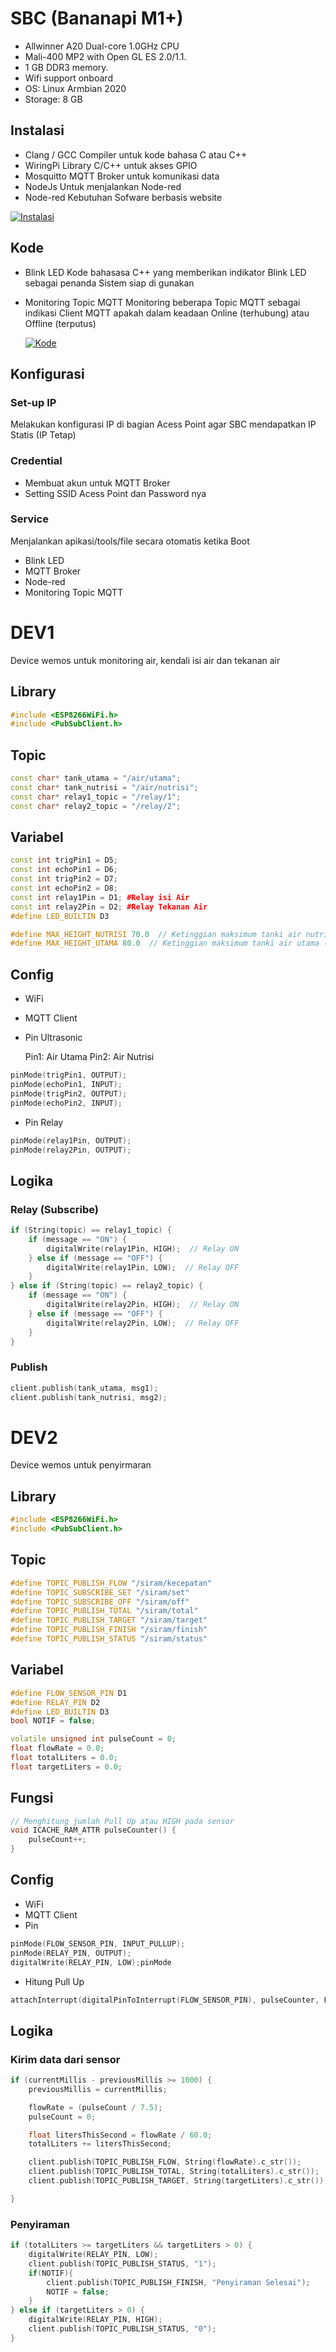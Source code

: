# SBC (Bananapi M1+)

* Allwinner A20 Dual-core 1.0GHz CPU
* Mali-400 MP2 with Open GL ES 2.0/1.1.
* 1 GB DDR3 memory.
* Wifi support onboard
* OS: Linux Armbian 2020
* Storage: 8 GB

## Instalasi

* Clang / GCC
  Compiler untuk kode bahasa C atau C++
* WiringPi
  Library C/C++ untuk akses GPIO
* Mosquitto
  MQTT Broker untuk komunikasi data
* NodeJs
  Untuk menjalankan Node-red
* Node-red
  Kebutuhan Sofware berbasis website

[![Instalasi](https://img.shields.io/badge/Setup-SBC-blue)](https://github.com/syukrillah0108/smawa/blob/main/project/Firmware/instalasi.md)

## Kode

* Blink LED
  Kode bahasasa C++ yang memberikan indikator Blink LED sebagai penanda Sistem siap di gunakan
* Monitoring Topic MQTT
  Monitoring beberapa Topic MQTT sebagai indikasi Client MQTT apakah dalam keadaan Online (terhubung) atau Offline (terputus)
  
  [![Kode](https://img.shields.io/badge/kode-program-blue)](https://github.com/syukrillah0108/smawa/blob/main/src/program/monitoring.cpp)

## Konfigurasi

### Set-up IP

Melakukan konfigurasi IP di bagian Acess Point agar SBC mendapatkan IP Statis (IP Tetap)

### Credential

* Membuat akun untuk MQTT Broker
* Setting SSID Acess Point dan Password nya

### Service

Menjalankan apikasi/tools/file secara otomatis ketika Boot

* Blink LED
* MQTT Broker
* Node-red
* Monitoring Topic MQTT

# DEV1

Device wemos untuk monitoring air, kendali isi air dan tekanan air

## Library

```cpp
#include <ESP8266WiFi.h>
#include <PubSubClient.h>
```

## Topic

```cpp
const char* tank_utama = "/air/utama";
const char* tank_nutrisi = "/air/nutrisi";
const char* relay1_topic = "/relay/1";
const char* relay2_topic = "/relay/2";
```

## Variabel

```cpp
const int trigPin1 = D5;
const int echoPin1 = D6;
const int trigPin2 = D7;
const int echoPin2 = D8;
const int relay1Pin = D1; #Relay isi Air
const int relay2Pin = D2; #Relay Tekanan Air
#define LED_BUILTIN D3

#define MAX_HEIGHT_NUTRISI 70.0  // Ketinggian maksimum tanki air nutrisi (cm)
#define MAX_HEIGHT_UTAMA 80.0  // Ketinggian maksimum tanki air utama (cm)
```

## Config

* WiFi
* MQTT Client
* Pin Ultrasonic
  
  Pin1: Air Utama
  Pin2: Air Nutrisi

```cpp
pinMode(trigPin1, OUTPUT);
pinMode(echoPin1, INPUT);
pinMode(trigPin2, OUTPUT);
pinMode(echoPin2, INPUT);
```

* Pin Relay

```cpp
pinMode(relay1Pin, OUTPUT);
pinMode(relay2Pin, OUTPUT);
```

## Logika

### Relay (Subscribe)

```cpp
if (String(topic) == relay1_topic) {
    if (message == "ON") {
        digitalWrite(relay1Pin, HIGH);  // Relay ON
    } else if (message == "OFF") {
        digitalWrite(relay1Pin, LOW);  // Relay OFF
    }
} else if (String(topic) == relay2_topic) {
    if (message == "ON") {
        digitalWrite(relay2Pin, HIGH);  // Relay ON
    } else if (message == "OFF") {
        digitalWrite(relay2Pin, LOW);  // Relay OFF
    }
}
```

### Publish

```cpp
client.publish(tank_utama, msg1);
client.publish(tank_nutrisi, msg2);
```

# DEV2

Device wemos untuk penyirmaran

## Library

```cpp
#include <ESP8266WiFi.h>
#include <PubSubClient.h>
```

## Topic

```cpp
#define TOPIC_PUBLISH_FLOW "/siram/kecepatan"
#define TOPIC_SUBSCRIBE_SET "/siram/set"
#define TOPIC_SUBSCRIBE_OFF "/siram/off"
#define TOPIC_PUBLISH_TOTAL "/siram/total"
#define TOPIC_PUBLISH_TARGET "/siram/target"
#define TOPIC_PUBLISH_FINISH "/siram/finish"
#define TOPIC_PUBLISH_STATUS "/siram/status"
```

## Variabel

```cpp
#define FLOW_SENSOR_PIN D1
#define RELAY_PIN D2
#define LED_BUILTIN D3
bool NOTIF = false; 

volatile unsigned int pulseCount = 0;
float flowRate = 0.0;
float totalLiters = 0.0;
float targetLiters = 0.0;
```

## Fungsi

```cpp
// Menghitung jumlah Pull Up atau HIGH pada sensor
void ICACHE_RAM_ATTR pulseCounter() {
    pulseCount++;
}
```

## Config

* WiFi
* MQTT Client
* Pin

```cpp
pinMode(FLOW_SENSOR_PIN, INPUT_PULLUP);
pinMode(RELAY_PIN, OUTPUT);
digitalWrite(RELAY_PIN, LOW);pinMode
```

* Hitung Pull Up

```cpp
attachInterrupt(digitalPinToInterrupt(FLOW_SENSOR_PIN), pulseCounter, FALLING);
```

## Logika

### Kirim data dari sensor

```cpp
if (currentMillis - previousMillis >= 1000) { 
    previousMillis = currentMillis;

    flowRate = (pulseCount / 7.5);
    pulseCount = 0;

    float litersThisSecond = flowRate / 60.0;
    totalLiters += litersThisSecond;

    client.publish(TOPIC_PUBLISH_FLOW, String(flowRate).c_str());
    client.publish(TOPIC_PUBLISH_TOTAL, String(totalLiters).c_str());
    client.publish(TOPIC_PUBLISH_TARGET, String(targetLiters).c_str());

}
```

### Penyiraman

```cpp
if (totalLiters >= targetLiters && targetLiters > 0) {
    digitalWrite(RELAY_PIN, LOW);
    client.publish(TOPIC_PUBLISH_STATUS, "1");
    if(NOTIF){
        client.publish(TOPIC_PUBLISH_FINISH, "Penyiraman Selesai");
        NOTIF = false;
    }
} else if (targetLiters > 0) {
    digitalWrite(RELAY_PIN, HIGH);
    client.publish(TOPIC_PUBLISH_STATUS, "0");
}
```
